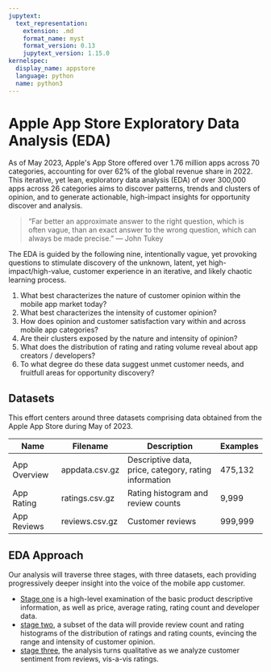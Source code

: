 ```yaml
---
jupytext:
  text_representation:
    extension: .md
    format_name: myst
    format_version: 0.13
    jupytext_version: 1.15.0
kernelspec:
  display_name: appstore
  language: python
  name: python3
---
```


# Apple App Store Exploratory Data Analysis (EDA)
As of May 2023, Apple's App Store offered over 1.76 million apps across 70 categories, accounting for over 62% of the global revenue share in 2022. This iterative, yet lean, exploratory data analysis (EDA) of over 300,000 apps across 26 categories aims to discover patterns, trends and clusters of opinion, and to generate actionable, high-impact insights for opportunity discover and analysis.

> “Far better an approximate answer to the right question, which is often vague, than an exact answer to the wrong question, which can always be made precise.” — John Tukey

The EDA is guided by the following nine, intentionally vague, yet provoking questions to stimulate discovery of the unknown, latent, yet high-impact/high-value, customer experience in an iterative, and likely chaotic learning process.

1. What best characterizes the nature of customer opinion within the mobile app market today?
2. What best characterizes the intensity of customer opinion?
3. How does opinion and customer satisfaction vary within and across mobile app categories?
4. Are their clusters exposed by the nature and intensity of opinion?
5. What does the distribution of rating and rating volume reveal about app creators / developers?
6. To what degree do these data suggest unmet customer needs, and fruitfull areas for opportunity discovery?

## Datasets
This effort centers around three datasets comprising data obtained from the Apple App Store during May of 2023.

| Name         | Filename       | Description                                           | Examples     |
|--------------|----------------|-------------------------------------------------------|--------------|
| App Overview | appdata.csv.gz | Descriptive data, price, category, rating information |   475,132    |
| App Rating   | ratings.csv.gz | Rating histogram and review counts                    |       9,999  |
| App Reviews  | reviews.csv.gz | Customer reviews                                      |   999,999    |

## EDA Approach
Our analysis will traverse three stages, with three datasets, each providing progressively deeper insight into the voice of the mobile app customer.

- [Stage one](#2_eda_stage_1.md) is a high-level examination of the basic product descriptive information, as well as price, average rating, rating count and developer data.
- [stage two](#3_eda_stage_2.md), a subset of the data will provide review count and rating histograms of the distribution of ratings and rating counts, evincing the range and intensity of customer opinion.
- [stage three](#4_eda_stage_3.md), the analysis turns qualitative as we analyze customer sentiment from reviews, vis-a-vis ratings.
